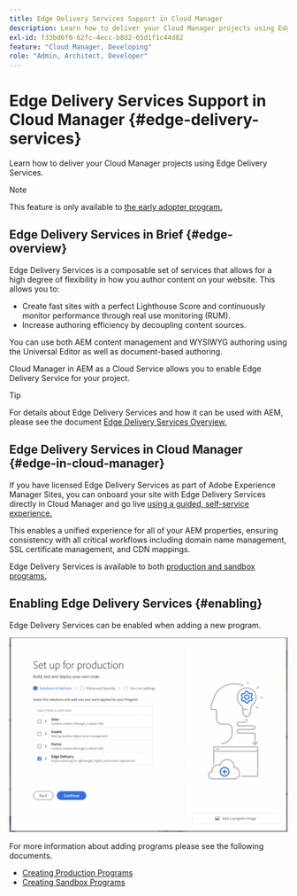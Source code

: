 ```yaml
---
title: Edge Delivery Services Support in Cloud Manager
description: Learn how to deliver your Cloud Manager projects using Edge Delivery Services.
exl-id: f33bd6f0-62fc-4ecc-b8d2-65d1f1c44d82
feature: "Cloud Manager, Developing"
role: "Admin, Architect, Developer"
---
```

# Edge Delivery Services Support in Cloud Manager {#edge-delivery-services}

Learn how to deliver your Cloud Manager projects using Edge Delivery Services.

>[!NOTE]
>
>This feature is only available to [the early adopter program.](/help/implementing/cloud-manager/release-notes/current.md#early-adoption)

## Edge Delivery Services in Brief {#edge-overview}

Edge Delivery Services is a composable set of services that allows for a high degree of flexibility in how you author content on your website. This allows you to:

* Create fast sites with a perfect Lighthouse Score and continuously monitor performance through real use monitoring (RUM).
* Increase authoring efficiency by decoupling content sources.

You can use both AEM content management and WYSIWYG authoring using the Universal Editor as well as document-based authoring.

Cloud Manager in AEM as a Cloud Service allows you to enable Edge Delivery Service for your project.

>[!TIP]
>
>For details about Edge Delivery Services and how it can be used with AEM, please see the document [Edge Delivery Services Overview.](/help/edge/overview.md)

## Edge Delivery Services in Cloud Manager {#edge-in-cloud-manager}

If you have licensed Edge Delivery Services as part of Adobe Experience Manager Sites, you can onboard your site with Edge Delivery Services directly in Cloud Manager and go live [using a guided, self-service experience.](/help/implementing/cloud-manager/managing-code/private-repositories.md)

This enables a unified experience for all of your AEM properties, ensuring consistency with all critical workflows including domain name management, SSL certificate management, and CDN mappings.

Edge Delivery Services is available to both [production and sandbox programs.](/help/implementing/cloud-manager/getting-access-to-aem-in-cloud/program-types.md)

## Enabling Edge Delivery Services {#enabling}

Edge Delivery Services can be enabled when adding a new program.

![Add production program with Edge Delivery Services](assets/add-production-program-with-edge.png)

For more information about adding programs please see the following documents.

* [Creating Production Programs](/help/implementing/cloud-manager/getting-access-to-aem-in-cloud/creating-production-programs.md)
* [Creating Sandbox Programs](/help/implementing/cloud-manager/getting-access-to-aem-in-cloud/creating-sandbox-programs.md)

